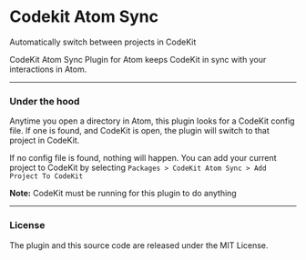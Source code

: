 # Codekit Atom Sync

Automatically switch between projects in CodeKit

CodeKit Atom Sync Plugin for Atom keeps CodeKit in sync with your interactions in Atom.

___

### Under the hood

Anytime you open a directory in Atom, this plugin looks for a CodeKit config file. If one is found, and CodeKit is open, the plugin will switch to that project in CodeKit.

If no config file is found, nothing will happen. You can add your current project to CodeKit by selecting `Packages > CodeKit Atom Sync > Add Project To CodeKit`

**Note:** CodeKit must be running for this plugin to do anything

___

### License

The plugin and this source code are released under the MIT License.
